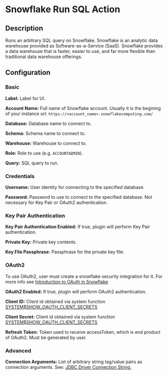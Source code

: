 # Snowflake Run SQL Action


Description
-----------
Runs an arbitrary SQL query on Snowflake. Snowflake is an analytic data warehouse provided as 
Software-as-a-Service (SaaS). Snowflake provides a data warehouse that is faster, easier to use, and far more 
flexible than traditional data warehouse offerings.

Configuration
-------------

### Basic

**Label:** Label for UI.

**Account Name:** Full name of Snowflake account. Usually it is the begining of
your instance url: `https://<account_name>.snowflakecomputing.com/`

**Database:** Database name to connect to.

**Schema:** Schema name to connect to.

**Warehouse:** Warehouse to connect to.

**Role:** Role to use (e.g. `ACCOUNTADMIN`).

**Query:** SQL query to run.

### Credentials

**Username:** User identity for connecting to the specified database.

**Password:** Password to use to connect to the specified database. Not necessary for Key Pair or OAuth2 authentication.

### Key Pair Authentication

**Key Pair Authentication Enabled:** If true, plugin will perform Key Pair authentication.

**Private Key:** Private key contents.

**Key File Passphrase:** Passphrase for the private key file.

### OAuth2

To use OAuth2, user must create a snowflake security integration for it.
For more info see [Introduction to OAuth in Snowflake](https://docs.snowflake.net/manuals/user-guide/oauth-intro.html)

**OAuth2 Enabled:** If true, plugin will perform OAuth2 authentication.

**Client ID:** Client id obtained via system function 
[SYSTEM$SHOW_OAUTH_CLIENT_SECRETS](https://docs.snowflake.net/manuals/sql-reference/functions/system_show_oauth_client_secrets.html)

**Client Secret:** Client id obtained via system function 
[SYSTEM$SHOW_OAUTH_CLIENT_SECRETS](https://docs.snowflake.net/manuals/sql-reference/functions/system_show_oauth_client_secrets.html)

**Refresh Token:** Token used to receive accessToken, which is end product of OAuth2. Must be generated by user.

### Advanced

**Connection Arguments:** List of arbitrary string tag/value pairs as connection arguments. See: [JDBC Driver Connection String.](https://docs.snowflake.net/manuals/user-guide/jdbc-configure.html#jdbc-driver-connection-string)
